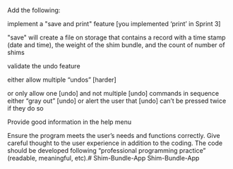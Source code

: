 Add the following:


implement a "save and print" feature
[you implemented ‘print’ in Sprint 3]

"save" will create a file on storage that contains a record with a time stamp (date and time), the weight of the shim bundle, and the count of number of shims


validate the undo feature

either allow multiple “undos” [harder]

or only allow one [undo] and not multiple [undo] commands in sequence
either “gray out” [undo] or alert the user that [undo] can’t be pressed twice if they do so



Provide good information in the help menu



Ensure the program meets the user’s needs and functions correctly. Give careful thought to the user experience in addition to the coding. The code should be developed following “professional programming practice” (readable, meaningful, etc).# Shim-Bundle-App
Shim-Bundle-App
